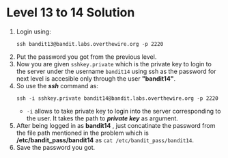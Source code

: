 # Level 13 to 14 Solution

1. Login using:
    ```
    ssh bandit13@bandit.labs.overthewire.org -p 2220
    ```
2. Put the password you got from the previous level.
3. Now you are given `sshkey.private` which is the private key to login to the server under the username `bandit14` using ssh as the password for next level is accesible only through the user **"bandit14"**.
4. So use the **_ssh_** command as:
    ```
    ssh -i sshkey.private bandit14@bandit.labs.overthewire.org -p 2220
    ```
    * `-i` allows to take private key to login into the server corresponding to the user. It takes the path to **_private key_** as argument.
5. After being logged in as **bandit14** , just concatinate the password from the file path mentioned in the problem which is **/etc/bandit_pass/bandit14** as `cat /etc/bandit_pass/bandit14`.
6. Save the password you got.